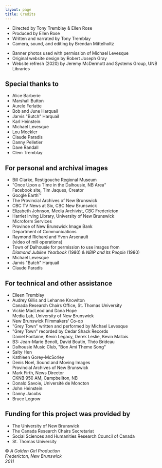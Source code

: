 ```yaml
---
layout: page
title: Credits
---
```


<ul class="mt-1">
    <li>Directed by Tony Tremblay &amp; Ellen Rose</li>
    <li>Produced by Ellen Rose</li>
    <li>Written and narrated by Tony Tremblay</li>
    <li>Camera, sound, and editing by Brendan Mittelholtz</li>
</ul>

<ul class="mt-5">
    <li>Banner photos used with permission of Michael Levesque</li>
    <li>Original website design by Robert Joseph Gray</li>
    <li>Website refresh (2020) by Jeremy McDermott and Systems Group, UNB Libraries</li>
</ul>

<h2 class="mt-5">
    Special thanks to
</h2>
<ul>
    <li>Alice Barberie</li>
    <li>Marshall Button</li>
    <li>Aurele Ferlatte</li>
    <li>Bob and June Harquail</li>
    <li>Jarvis "Butch" Harquail</li>
    <li>Karl Heinstein</li>
    <li>Michael Levesque</li>
    <li>Lou Mockler</li>
    <li>Claude Paradis</li>
    <li>Danny Pelletier</li>
    <li>Dave Randall</li>
    <li>Clem Tremblay</li>
</ul>

<h2 class="mt-5">
    For personal and archival images
</h2>
<ul>
    <li>Bill Clarke, Restigouche Regional Museum</li>
    <li>
        "Once Upon a Time in the Dalhousie, NB Area"<br>
        <span class="ml-4">Facebook site, Tim Jaques, Creator</span>
    </li>
    <li>Google Earth&#8482;</li>
    <li>The Provincial Archives of New Brunswick</li>
    <li>CBC TV News at Six, CBC New Brunswick</li>
    <li>Elizabeth Johnson, Media Archivist, CBC Fredericton</li>
    <li>
        Harriet Irving Library, University of New Brunswick<br>
        <span class="ml-4">Microform Services</span>
    </li>
    <li>
        Province of New Brunswick Image Bank<br>
        <span class="ml-4">Department of Communications</span>
    </li>
    <li>
        Raymond Richard and Yvon Arsenault<br>
        <span class="ml-4">(video of mill operations)</span>
    </li>
    <li>
        Town of Dalhousie for permission to use images from<br>
        <em class="ml-4">Diamond Jubilee Yearbook</em> (1980) &amp; <em>NBIP and Its People</em> (1980)
    </li>
    <li>Michael Levesque</li>
    <li>Jarvis "Butch" Harquail</li>
    <li>Claude Paradis</li>
</ul>

<h2 class="mt-5">
    For technical and other assistance
</h2>
<ul>
    <li>Eileen Tremblay</li>
    <li>
        Audrey Gillis and Lehanne Knowlton<br>
        <span class="ml-4">Canada Research Chairs Office, St. Thomas University</span>
    </li>
    <li>
        Vickie MacLeod and Dana Hope<br>
        <span class="ml-4">Media Lab, University of New Brunswick</span>
    </li>
    <li>New Brunswick Filmmakers' Co-op</li>
    <li>"Grey Town" written and performed by Michael Levesque</li>
    <li>
        "Grey Town" recorded by Cedar Shack Records<br>
        <span class="ml-4">Daniel Fontaine, Kevin Legacy, Derek Leslie, Kevin Mallais</span>
    </li>
    <li>
        B3: Jean-Marie Beno&icirc;t, David Boutin, Th&eacute;o Brideau
    </li>
    <li>Dalhousie Music Club, "Bon Ami Theme Song"</li>
    <li>Salty Hen</li>
    <li>Kathleen Gorey-McSorley</li>
    <li>
        Denis Noel, Sound and Moving Images<br>
        <span class="ml-4">Provincial Archives of New Brunswick</span>
    </li>
    <li>
        Mark Firth, News Director<br>
        <span class="ml-4">CKNB 950 AM, Campbellton, NB</span>
    </li>
    <li>Donald Savoie, Universit&eacute; de Moncton</li>
    <li>John Heinstein</li>
    <li>Danny Jacobs</li>
    <li>Bruce Legrow</li>
</ul>

<h2 class="mt-5">
    Funding for this project was provided by
</h2>
<ul>
    <li>The University of New Brunswick</li>
    <li>The Canada Research Chairs Secretariat</li>
    <li>Social Sciences and Humanities Research Council of Canada</li>
    <li>St. Thomas University</li>
</ul>

<p class="mt-5"> 
    &copy; <em>A Golden Girl Production</em><br>
    <em>Fredericton, New Brunswick</em><br>
    <em>2011</em>
</p>

